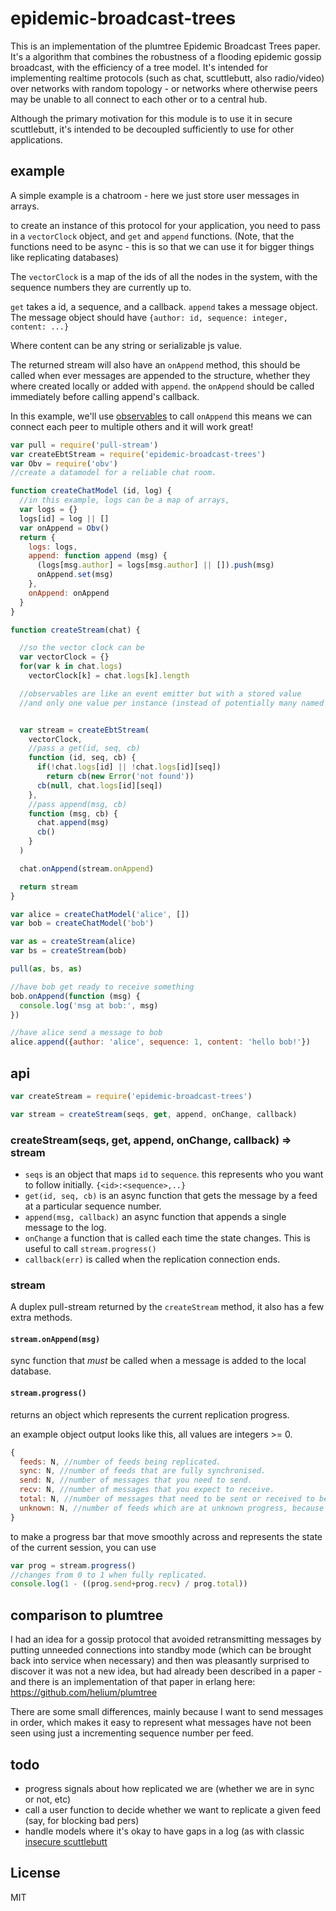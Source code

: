 # epidemic-broadcast-trees

This is an implementation of the plumtree Epidemic Broadcast Trees paper.
It's a algorithm that combines the robustness of a flooding epidemic gossip broadcast,
with the efficiency of a tree model. It's intended for implementing realtime protocols
(such as chat, scuttlebutt, also radio/video) over networks with random topology -
or networks where otherwise peers may be unable to all connect to each other or to a central hub.

Although the primary motivation for this module is to use it in secure scuttlebutt,
it's intended to be decoupled sufficiently to use for other applications.

## example

A simple example is a chatroom - here we just store user messages in arrays.

to create an instance of this protocol for your application, you need to pass in
a `vectorClock` object, and `get` and `append` functions.
(Note, that the functions need to be async - this is so that we can use it for bigger
things like replicating databases)

The `vectorClock` is a map of the ids of all the nodes in the system, with the sequence
numbers they are currently up to.

`get` takes a id, a sequence, and a callback.
`append` takes a message object.
The message object should have `{author: id, sequence: integer, content: ...}`

Where content can be any string or serializable js value.

The returned stream will also have an `onAppend` method, this should be called when ever
messages are appended to the structure, whether they where created locally or added with `append`.
the `onAppend` should be called immediately before calling append's callback.

In this example, we'll use [observables](https://github.com/dominictarr/obv) to call
`onAppend`  this means we can connect each peer to multiple others and it will work great!

``` js
var pull = require('pull-stream')
var createEbtStream = require('epidemic-broadcast-trees')
var Obv = require('obv')
//create a datamodel for a reliable chat room.

function createChatModel (id, log) {
  //in this example, logs can be a map of arrays,
  var logs = {}
  logs[id] = log || []
  var onAppend = Obv()
  return {
    logs: logs,
    append: function append (msg) {
      (logs[msg.author] = logs[msg.author] || []).push(msg)
      onAppend.set(msg)
    },
    onAppend: onAppend
  }
}

function createStream(chat) {

  //so the vector clock can be
  var vectorClock = {}
  for(var k in chat.logs)
    vectorClock[k] = chat.logs[k].length

  //observables are like an event emitter but with a stored value
  //and only one value per instance (instead of potentially many named events)


  var stream = createEbtStream(
    vectorClock,
    //pass a get(id, seq, cb)
    function (id, seq, cb) {
      if(!chat.logs[id] || !chat.logs[id][seq])
        return cb(new Error('not found'))
      cb(null, chat.logs[id][seq])
    },
    //pass append(msg, cb)
    function (msg, cb) {
      chat.append(msg)
      cb()
    }
  )

  chat.onAppend(stream.onAppend)

  return stream
}

var alice = createChatModel('alice', [])
var bob = createChatModel('bob')

var as = createStream(alice)
var bs = createStream(bob)

pull(as, bs, as)

//have bob get ready to receive something
bob.onAppend(function (msg) {
  console.log('msg at bob:', msg)
})

//have alice send a message to bob
alice.append({author: 'alice', sequence: 1, content: 'hello bob!'})

```

## api

``` js
var createStream = require('epidemic-broadcast-trees')

var stream = createStream(seqs, get, append, onChange, callback)
```
### createStream(seqs, get, append, onChange, callback) => stream

* `seqs` is an object that maps `id` to `sequence`.
this represents who you want to follow initially.
`{<id>:<sequence>,..}`
* `get(id, seq, cb)` is an async function that gets the message by a feed at a particular sequence number.
* `append(msg, callback)` an async function that appends a single message to the log.
* `onChange` a function that is called each time the state changes. This is useful to call `stream.progress()`
* `callback(err)` is called when the replication connection ends.

### stream

A duplex pull-stream returned by the `createStream` method, it
also has a few extra methods.

#### `stream.onAppend(msg)`
sync function that _must_ be called when a message is added to the local database.

#### `stream.progress()`

returns an object which represents the current replication progress.

an example object output looks like this, all values are integers >= 0.

``` js
{
  feeds: N, //number of feeds being replicated.
  sync: N, //number of feeds that are fully synchronised.
  send: N, //number of messages that you need to send.
  recv: N, //number of messages that you expect to receive.
  total: N, //number of messages that need to be sent or received to become in sync.
  unknown: N, //number of feeds which are at unknown progress, because one party has not given a known sequence from this feed yet.
}
```

to make a progress bar that move smoothly across and represents
the state of the current session, you can use

``` js
var prog = stream.progress()
//changes from 0 to 1 when fully replicated.
console.log(1 - ((prog.send+prog.recv) / prog.total))
```

## comparison to plumtree

I had an idea for a gossip protocol that avoided retransmitting messages by putting
unneeded connections into standby mode (which can be brought back into service when necessary)
and then was pleasantly surprised to discover it was not a new idea, but had already been described
in a paper - and there is an implementation of that paper in erlang here: https://github.com/helium/plumtree

There are some small differences, mainly because I want to send messages in order, which makes
it easy to represent what messages have not been seen using just a incrementing sequence number per feed.

## todo

* progress signals about how replicated we are (whether we are in sync or not, etc)
* call a user function to decide whether we want to replicate a given feed (say, for blocking bad pers)
* handle models where it's okay to have gaps in a log (as with classic [insecure scuttlebutt](https://github.com/dominictarr/scuttlebutt)

## License

MIT


